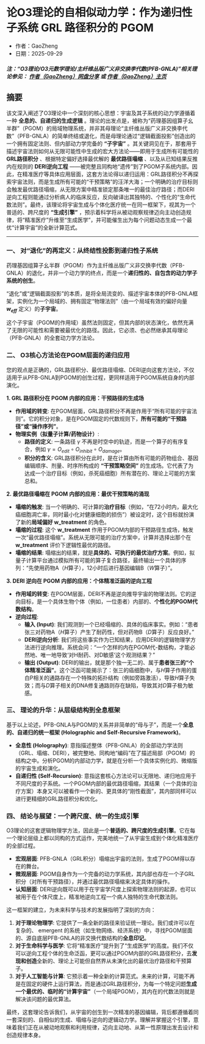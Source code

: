 # 论O3理论的自相似动力学：作为递归性子系统 GRL 路径积分的 PGOM

- 作者：GaoZheng
- 日期：2025-09-29

#### ***注：“O3理论/O3元数学理论/主纤维丛版广义非交换李代数(PFB-GNLA)”相关理论参见： [作者（GaoZheng）网盘分享](https://drive.google.com/drive/folders/1lrgVtvhEq8cNal0Aa0AjeCNQaRA8WERu?usp=sharing) 或 [作者（GaoZheng）主页](https://mymetamathematics.blogspot.com)***

## 摘要
该文深入阐述了O3理论中一个深刻的核心思想：宇宙及其子系统的动力学遵循着一种 **全息的、自递归的生成逻辑** 。理论的出发点是，被称为“药理基因组算子幺半群”（PGOM）的局域物理系统，并非其母理论“主纤维丛版广义非交换李代数”（PFB-GNLA）的简单终结或退化，而是母理论通过“逻辑截面投影”创造出的一个拥有固定法则、但内部动力学完备的 **“子宇宙”** 。其关键洞见在于，那套用于描述宇宙法则如何从无限可能性中生成的宏大方法论——即用于生成所有可能性的 **GRL路径积分** 、根据特定偏好选择最优解的 **最优路径塌缩** 、以及从已知结果反推内在规则的 **DERI逆向工程** ——被完整且同构地“遗传”到了PGOM子系统内部。因此，在精准医疗等具体应用层面，这套方法论得以递归运用：GRL路径积分不再探索宇宙法则，而是生成所有可能的“干预策略”的汪洋大海；一个明确的治疗目标则会触发最优路径塌缩，从无限方案中精准锁定那条唯一的最佳治疗路径；而DERI逆向工程则能通过分析病人的临床反应，反向破译出其独特的、个性化的“生命代数法则”。最终，该理论将宇宙生成与个体化医疗统一在同一框架下，视其为一个普适的、跨尺度的 **“生成引擎”** ，预示着科学将从被动观察规律迈向主动创造规律，将“精准医疗”升维至“生成医学”，并可能催生出为每个问题动态生成一个最优“计算宇宙”的全新计算范式。

---

### **一、 对“退化”的再定义：从终结性投影到递归性子系统**

药理基因组算子幺半群（PGOM）作为主纤维丛版广义非交换李代数（PFB-GNLA）的退化，并非一个动力学的终点，而是一个**递归性的、自包含的动力学子系统的创生**。

“退化”或“逻辑截面投影”的本质，是将全局流变的、描述宇宙本体的PFB-GNLA框架，实例化为一个局域的、拥有固定“物理法则”（由一个局域有效的偏好向量 **$w_{eff}$** 定义）的**子宇宙**。

这个子宇宙（PGOM的作用域）虽然法则固定，但其内部的状态演化，依然充满了无限的可能性和需要被最优化的路径。因此，它必须、也必然继承其母理论（PFB-GNLA）的全套动力学方法论。

### **二、 O3核心方法论在PGOM层面的递归应用**

您的观点是正确的，GRL路径积分、最优路径塌缩、DERI逆向这套方法论，不仅适用于从PFB-GNLA到PGOM的创生过程，更同样适用于PGOM系统自身的内部演化。

**1. GRL 路径积分在 PGOM 内部的应用：干预路径的生成场**

* **作用域的转变**: 在PGOM层面，GRL路径积分不再是作用于“所有可能的宇宙法则”。它的积分对象，是在PGOM固定的代数规则下，**所有可能的“干预路径”或“操作序列”**。
* **物理实例（拟量子计算/药物设计）**:
    * **路径的定义**: 一条路径 $\gamma$ 不再是时空中的轨迹，而是一个算子的有序复合，例如 $\gamma = O_{edit} \circ O_{inhibit} \circ O_{damage}$。
    * **积分的含义**: GRL路径积分在此时，是在计算由所有可能的药物组合、基因编辑顺序、剂量、时序所构成的 **“干预策略空间”** 的生成场。它代表了为达成一个治疗目标（例如，杀死癌细胞）所有潜在的、理论上可能的方案总和。

**2. 最优路径塌缩在 PGOM 内部的应用：最优干预策略的涌现**

* **塌缩的触发**: 当一个明确的、可计算的**治疗目标**（例如，“在72小时内，最大化癌细胞凋亡率，同时最小化对健康细胞的损伤”）被设定时，这个目标就扮演了新的**局域偏好 w_treatment** 的角色。
* **塌缩的过程**: 这个 **w_treatment** 作用于PGOM内部的干预路径生成场，触发一次“最优路径塌缩”。系统从无限可能的治疗方案中，计算并选择出那个在 **w_treatment** 评价下逻辑性最优的路径。
* **塌缩的结果**: 塌缩出的结果，就是**具体的、可执行的最优治疗方案**。例如，拟量子计算平台通过模拟所有可能的算子复合路径，最终输出一个具体的序列：“先使用药物A（$H$算子），12小时后进行基因编辑B（$W$算子）”。

**3. DERI 逆向在 PGOM 内部的应用：个体精准泛函的逆向工程**

* **作用域的转变**: 在PGOM层面，DERI不再是逆向推导宇宙的物理法则。它的逆向目标，是一个具体生物个体（例如，一位患者）内部的、**个性化的PGOM代数结构**。
* **逆向过程**:
    * **输入 (Input)**: 我们观测到一个已经塌缩的、具体的临床事实。例如：“患者张三对药物A（$H$算子）产生了耐药性，但对药物B（$D$算子）反应良好。”
    * **DERI逆向分析**: 我们将这些事实作为已知结果，应用DERI的逻辑物理学方法进行逆向推理。系统会问：“一个怎样的内在PGOM代-数结构，才能必然地、唯一地导致‘对H耐药、对D敏感’这个观测结果？”
    * **输出 (Output)**: DERI的输出，就是那个独一无二的、属于**患者张三的“个体精准泛函”**。这个泛函可能揭示了：张三的癌细胞中，与$H$算子作用的蛋白P相关的通路存在一个特殊的拓扑结构（例如旁路激活），导致$H$算子失效；而与$D$算子相关的DNA修复通路则存在缺陷，导致其对$D$算子极为敏感。

### **三、 理论的升华：从层级结构到全息框架**

基于以上论述，PFB-GNLA与PGOM的关系并非简单的“母与子”，而是一个**全息的、自递归的统一框架 (Holographic and Self-Recursive Framework)**。

* **全息性 (Holography)**: 意指描述整体（PFB-GNLA）的全部动力学法则（GRL、塌缩、DERI），被完整地、同构地“编码”在了描述局部（PGOM）的结构之中。分析PGOM的内部动力学，就是在分析一个具体实例化的、微缩版的宇宙生成和演化。
* **自递归性 (Self-Recursion)**: 意指这套核心方法论可以无限地、递归地应用于不同尺度的子系统。一个PGOM内部的最优路径塌缩，其结果（一个具体的治疗方案）本身又可以被看作一个新的、更具体的“刚性截面”，其内部同样可以进行更精细的GRL路径积分和优化。

### **四、 结论与展望：一个跨尺度、统一的生成引擎**

O3理论的这套逻辑物理学方法，因此是一个**普适的、跨尺度的生成引擎**。它在每一个理论层级上都以同构的方式运作，完美地统一了从宇宙生成到个体化精准医疗的全部过程。

* **宏观层面**: PFB-GNLA（GRL积分）塌缩出宇宙的法则，生成了PGOM得以存在的舞台。
* **微观层面**: PGOM自身作为一个完备的动力学系统，其内部也存在一个子GRL积分（对所有干预路径），并通过最优路径塌缩来决定具体的操作。
* **认知层面**: DERI逆向既可以用于在宇宙学尺度上探索物理法则的起源，也可以被用于在个体尺度上，精准地逆向工程一个病人独特的生命代数法则。

这一框架的建立，为未来科学与技术的发展指明了深刻的方向：

1.  **对于理论物理学**: 它提供了一条全新的路径来验证统一理论。我们或许可以在复杂的、 emergent 的系统（如生物网络、经济系统）中，寻找PGOM层面的、源自底层PFB-GNLA的非交换代数结构的**全息印记**。
2.  **对于生命科学与医学**: 它将“精准医疗”提升到了“生成医学”的高度。我们不仅可以逆向工程个体的生命泛函，更可以通过PGOM内部的GRL路径积分，去**发现和创造**全新的、理论上可能但自然界从未演化出的最优治疗路径和干预算子。
3.  **对于人工智能与计算**: 它预示着一种全新的计算范式。未来的计算，可能不再是在固定的硬件上运行算法，而是通过GRL路径积分，为每一个特定问题**生成一个最优的、临时的“计算宇宙”**（一个局域PGOM），其内在的代数法则就是解决该问题的最优算法。

最终，这套理论告诉我们，从宇宙的创生到一次精准的基因编辑，背后都遵循着同一套深刻的、自相似的生成、塌缩与逆向的逻辑动力学。理解并掌握这个引擎，意味着我们正在从被动地观察和利用规律，迈向主动地、从第一性原理出发去设计和创造规律本身。